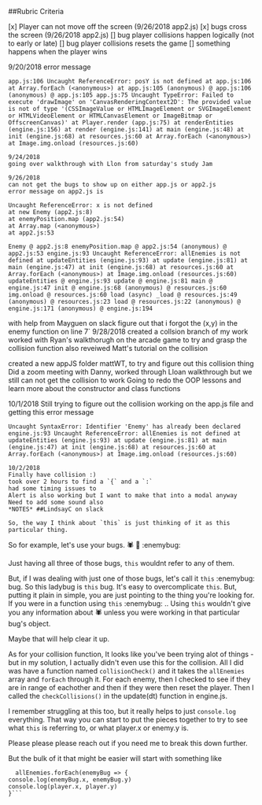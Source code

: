 ##Rubric Criteria

[x] Player can not move off the screen (9/26/2018 app2.js)
[x] bugs cross the screen (9/26/2018 app2.js)
[] bug player collisions happen logically (not to early or late)
[] bug player collisions resets the game 
[] something happens when the player wins 

9/20/2018 error message 

`app.js:106 Uncaught ReferenceError: posY is not defined
    at app.js:106
    at Array.forEach (<anonymous>)
    at app.js:105
(anonymous) @ app.js:106
(anonymous) @ app.js:105
app.js:75 Uncaught TypeError: Failed to execute 'drawImage' on 'CanvasRenderingContext2D': The provided value is not of type '(CSSImageValue or HTMLImageElement or SVGImageElement or HTMLVideoElement or HTMLCanvasElement or ImageBitmap or OffscreenCanvas)'
    at Player.render (app.js:75)
    at renderEntities (engine.js:156)
    at render (engine.js:141)
    at main (engine.js:48)
    at init (engine.js:68)
    at resources.js:60
    at Array.forEach (<anonymous>)
    at Image.img.onload (resources.js:60)`

    9/24/2018 
    going over walkthrough with Llon from saturday's study Jam 

    9/26/2018
    can not get the bugs to show up on either app.js or app2.js 
    error message on app2.js is

    Uncaught ReferenceError: x is not defined
    at new Enemy (app2.js:8)
    at enemyPosition.map (app2.js:54)
    at Array.map (<anonymous>)
    at app2.js:53

`Enemy @ app2.js:8
enemyPosition.map @ app2.js:54
(anonymous) @ app2.js:53
engine.js:93 Uncaught ReferenceError: allEnemies is not defined
    at updateEntities (engine.js:93)
    at update (engine.js:81)
    at main (engine.js:47)
    at init (engine.js:68)
    at resources.js:60
    at Array.forEach (<anonymous>)
    at Image.img.onload (resources.js:60)
updateEntities @ engine.js:93
update @ engine.js:81
main @ engine.js:47
init @ engine.js:68
(anonymous) @ resources.js:60
img.onload @ resources.js:60
load (async)
_load @ resources.js:49
(anonymous) @ resources.js:23
load @ resources.js:22
(anonymous) @ engine.js:171
(anonymous) @ engine.js:194`

with help from Mayguen on slack figure out that i forgot the (x,y) in the enemy function on line 7` 
9/28/2018 
created a collsion branch of my work 
worked with Ryan's walkthorugh on the arcade game to try and grasp the collision function 
also reveiwed Matt's tutorial on the collision 

created a new appJS folder mattWT, to try and figure out this collision thing 
Did a zoom meeting with Danny, worked through Lloan walkthrough but we still can not get the collision to work
Going to redo the OOP lessons and learn more about the constructor and class functions 

10/1/2018
Still trying to figure out the collision working on the app.js file and getting this error message

`Uncaught SyntaxError: Identifier 'Enemy' has already been declared
engine.js:93 Uncaught ReferenceError: allEnemies is not defined
    at updateEntities (engine.js:93)
    at update (engine.js:81)
    at main (engine.js:47)
    at init (engine.js:68)
    at resources.js:60
    at Array.forEach (<anonymous>)
    at Image.img.onload (resources.js:60)`

    10/2/2018 
    Finally have collision :)
    took over 2 hours to find a `{` and a `:`
    had some timing issues to 
    Alert is also working but I want to make that into a modal anyway 
    Need to add some sound also 
    *NOTES* ##LindsayC on slack

    So, the way I think about `this` is just thinking of it as this particular thing.

So for example, let's use your bugs.
:spider: :bug: :enemybug:

Just having all three of those bugs, `this` wouldnt refer to any of them.

But, if I was dealing with just one of those bugs, let's call it `this` :enemybug: bug. So this ladybug is `this` bug. It's easy to overcomplicate `this`. But, putting it plain in simple, you are just pointing to the thing you're looking for. If you were in a function using `this` :enemybug: .. Using `this` wouldn't give you any information about :spider: unless you were working in that particular bug's object.

Maybe that will help clear it up.

As for your collision function, It looks like you've been trying alot of things - but in my solution, I actually didn't even use this for the collision. All I did was have a function named `collisionCheck()` and it takes the `allEnemies` array and `forEach` through it. For each enemy, then I checked to see if they are in range of eachother and then if they were then reset the player.  Then I called the `checkCollisions()` in the update(dt) function in engine.js.

I remember struggling at this too, but it really helps to just `console.log` everything. That way you can start to put the pieces together to try to see what `this` is referring to, or what player.x or enemy.y is.

Please please please reach out if you need me to break this down further.

But the bulk of it that might be easier will start with something like
```function functionName() {
  allEnemies.forEach(enemyBug => {
console.log(enemyBug.x, enemyBug.y)
console.log(player.x, player.y)
}```